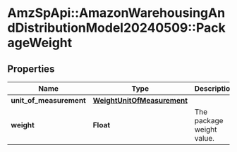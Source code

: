 # AmzSpApi::AmazonWarehousingAndDistributionModel20240509::PackageWeight

## Properties
Name | Type | Description | Notes
------------ | ------------- | ------------- | -------------
**unit_of_measurement** | [**WeightUnitOfMeasurement**](WeightUnitOfMeasurement.md) |  | 
**weight** | **Float** | The package weight value. | 

